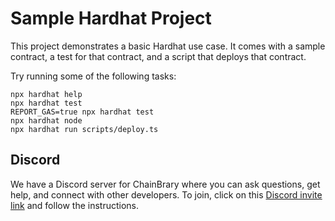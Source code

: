 # Sample Hardhat Project

This project demonstrates a basic Hardhat use case. It comes with a sample contract, a test for that contract, and a script that deploys that contract.

Try running some of the following tasks:

```shell
npx hardhat help
npx hardhat test
REPORT_GAS=true npx hardhat test
npx hardhat node
npx hardhat run scripts/deploy.ts
```

## Discord
We have a Discord server for ChainBrary where you can ask questions, get help, and connect with other developers. To join, click on this [Discord invite link](https://discord.gg/Y3pTujEsMe) and follow the instructions.